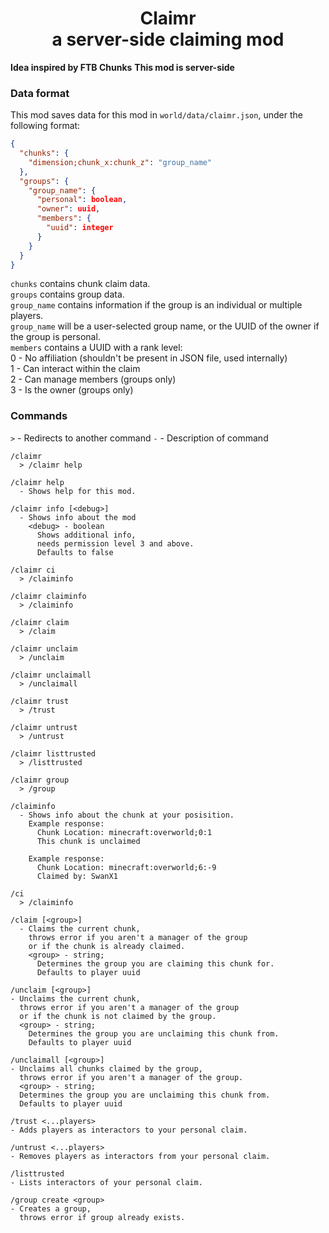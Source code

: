 <h1 align="center">Claimr<br>a server-side claiming mod</h1>

**Idea inspired by FTB Chunks**
**This mod is server-side**

### Data format
This mod saves data for this mod in `world/data/claimr.json`, under the following format:

```json
{
  "chunks": {
    "dimension;chunk_x:chunk_z": "group_name"
  },
  "groups": {
    "group_name": {
      "personal": boolean,
      "owner": uuid,
      "members": {
        "uuid": integer
      }
    }
  }
}
```

<code>chunks</code> contains chunk claim data.<br>
<code>groups</code> contains group data.<br>
<code>group_name</code> contains information if the group is an individual or multiple players.<br>
<code>group_name</code> will be a user-selected group name, or the UUID of the owner if the group is personal.<br>
<code>members</code> contains a UUID with a rank level:<br>
  0 - No affiliation (shouldn't be present in JSON file, used internally)<br>
  1 - Can interact within the claim<br>
  2 - Can manage members (groups only)<br>
  3 - Is the owner (groups only)<br>

### Commands

`>` - Redirects to another command
`-` - Description of command

```
/claimr
  > /claimr help

/claimr help
  - Shows help for this mod.

/claimr info [<debug>]
  - Shows info about the mod
    <debug> - boolean
      Shows additional info,
      needs permission level 3 and above.
      Defaults to false

/claimr ci
  > /claiminfo

/claimr claiminfo
  > /claiminfo

/claimr claim
  > /claim

/claimr unclaim
  > /unclaim

/claimr unclaimall
  > /unclaimall

/claimr trust
  > /trust

/claimr untrust
  > /untrust

/claimr listtrusted
  > /listtrusted

/claimr group
  > /group

/claiminfo             
  - Shows info about the chunk at your posisition.
    Example response:
      Chunk Location: minecraft:overworld;0:1
      This chunk is unclaimed
   
    Example response:
      Chunk Location: minecraft:overworld;6:-9
      Claimed by: SwanX1

/ci
  > /claiminfo

/claim [<group>]
  - Claims the current chunk,
    throws error if you aren't a manager of the group
    or if the chunk is already claimed.
    <group> - string;
      Determines the group you are claiming this chunk for.
      Defaults to player uuid

/unclaim [<group>]
- Unclaims the current chunk, 
  throws error if you aren't a manager of the group
  or if the chunk is not claimed by the group.
  <group> - string;
    Determines the group you are unclaiming this chunk from.
    Defaults to player uuid

/unclaimall [<group>]
- Unclaims all chunks claimed by the group,
  throws error if you aren't a manager of the group.
  <group> - string;
  Determines the group you are unclaiming this chunk from.
  Defaults to player uuid

/trust <...players>
- Adds players as interactors to your personal claim.

/untrust <...players>
- Removes players as interactors from your personal claim.

/listtrusted
- Lists interactors of your personal claim.

/group create <group>
- Creates a group,
  throws error if group already exists.
```